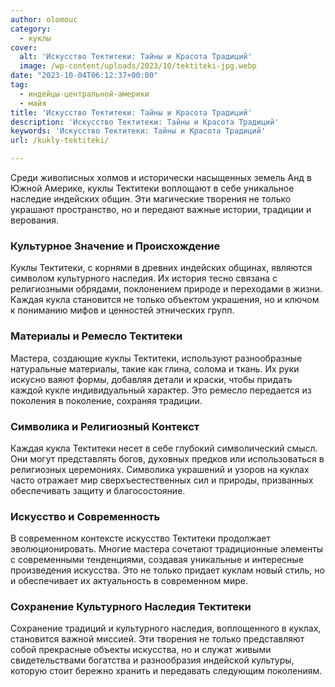 ```yaml
---
author: olomouc
category:
  - куклы
cover:
  alt: 'Искусство Тектитеки: Тайны и Красота Традиций'
  image: /wp-content/uploads/2023/10/tektiteki-jpg.webp
date: "2023-10-04T06:12:37+00:00"
tag:
  - индейцы-центральной-америки
  - майя
title: 'Искусство Тектитеки: Тайны и Красота Традиций'
description: 'Искусство Тектитеки: Тайны и Красота Традиций'
keywords: 'Искусство Тектитеки: Тайны и Красота Традиций'
url: /kukly-tektiteki/

---
```

Среди живописных холмов и исторически насыщенных земель Анд в Южной Америке, куклы Тектитеки воплощают в себе уникальное наследие индейских общин. Эти магические творения не только украшают пространство, но и передают важные истории, традиции и верования.

### Культурное Значение и Происхождение

Куклы Тектитеки, с корнями в древних индейских общинах, являются символом культурного наследия. Их история тесно связана с религиозными обрядами, поклонением природе и переходами в жизни. Каждая кукла становится не только объектом украшения, но и ключом к пониманию мифов и ценностей этнических групп.

### Материалы и Ремесло Тектитеки

Мастера, создающие куклы Тектитеки, используют разнообразные натуральные материалы, такие как глина, солома и ткань. Их руки искусно ваяют формы, добавляя детали и краски, чтобы придать каждой кукле индивидуальный характер. Это ремесло передается из поколения в поколение, сохраняя традиции.

### Символика и Религиозный Контекст

Каждая кукла Тектитеки несет в себе глубокий символический смысл. Они могут представлять богов, духовных предков или использоваться в религиозных церемониях. Символика украшений и узоров на куклах часто отражает мир сверхъестественных сил и природы, призванных обеспечивать защиту и благосостояние.

### Искусство и Современность

В современном контексте искусство Тектитеки продолжает эволюционировать. Многие мастера сочетают традиционные элементы с современными тенденциями, создавая уникальные и интересные произведения искусства. Это не только придает куклам новый стиль, но и обеспечивает их актуальность в современном мире.

### Сохранение Культурного Наследия Тектитеки

Сохранение традиций и культурного наследия, воплощенного в куклах, становится важной миссией. Эти творения не только представляют собой прекрасные объекты искусства, но и служат живыми свидетельствами богатства и разнообразия индейской культуры, которую стоит бережно хранить и передавать следующим поколениям.
